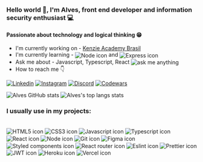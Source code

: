 ### Hello world 👋, I'm Alves, front end developer and information security enthusiast 💻

#### Passionate about technology and logical thinking 😁

<ul>
    <li> I'm currently working on - <a href="https://kenzie.com.br/">Kenzie Academy Brasil</a></li>
    <li> I'm currently learning - <img align="center" alt="Node icon" src="https://img.shields.io/badge/Node.js-43853D?style=for-the-badge&logo=node.js&logoColor=white"> and <img align="center" alt="Express icon" src="https://img.shields.io/badge/Express.js-404D59?style=for-the-badge"> </li>
    <li> Ask me about - Javascript, Typescript, React <img align="center" alt="ask me anything" src="https://img.shields.io/badge/Ask%20me-anything-1abc9c.svg" /></li>
    <li> How to reach me 👇 </li>
</ul>

[![Linkedin](https://img.shields.io/badge/LinkedIn-0077B5?style=for-the-badge&logo=linkedin&logoColor=white)](https://www.linkedin.com/in/alves7/)
[![Instagram](https://img.shields.io/badge/Instagram-E4405F?style=for-the-badge&logo=instagram&logoColor=white)](https://www.instagram.com/sevenalv/)
[![Discord](https://img.shields.io/badge/Discord-7289DA?style=for-the-badge&logo=discord&logoColor=white)](https://discordapp.com/users/220332553217900544)
[![Codewars](https://img.shields.io/badge/Codewars-B1361E?style=for-the-badge&logo=Codewars&logoColor=white)](https://www.codewars.com/users/alvseven)


![Alves GitHub stats](https://github-readme-stats.vercel.app/api?username=alvseven&show_icons=true&count_private=true&theme=tokyonight&locale=pt-br)
<img alt="Alves's top langs stats" src="https://github-readme-stats.vercel.app/api/top-langs/?username=alvseven&layout=compact" />

### I usually use in my projects: 

<div style="display: inline_block">
<br/>
    <img align="center" alt="HTML5 icon" src="https://img.shields.io/badge/HTML5-E34F26?style=for-the-badge&logo=html5&logoColor=white">
    <img align="center" alt="CSS3 icon" src="https://img.shields.io/badge/CSS3-1572B6?style=for-the-badge&logo=css3&logoColor=white">
    <img align="center" alt="Javascript icon" src="https://img.shields.io/badge/JavaScript-323330?style=for-the-badge&logo=javascript&logoColor=F7DF1E">
    <img align="center" alt="Typescript icon" src="https://img.shields.io/badge/TypeScript-007ACC?style=for-the-badge&logo=typescript&logoColor=white">
    <img align="center" alt="React icon" src="https://img.shields.io/badge/React-20232A?style=for-the-badge&logo=react&logoColor=61DAFB">
    <img align="center" alt="Node icon" src="https://img.shields.io/badge/Node.js-43853D?style=for-the-badge&logo=node.js&logoColor=white">
    <img align="center" alt="Git icon" src="https://img.shields.io/badge/GIT-E44C30?style=for-the-badge&logo=git&logoColor=white">
    <img align="center" alt="Figma icon" src="https://img.shields.io/badge/Figma-F24E1E?style=for-the-badge&logo=figma&logoColor=white">
    <img align="center" alt="Styled components icon" src="https://img.shields.io/badge/styled--components-DB7093?style=for-the-badge&logo=styled-            components&logoColor=white">
    <img align="center" alt="React router icon" src="https://img.shields.io/badge/React_Router-CA4245?style=for-the-badge&logo=react-router&logoColor=white">
    <img align="center" alt="Eslint icon" src="https://img.shields.io/badge/eslint-3A33D1?style=for-the-badge&logo=eslint&logoColor=white">
    <img align="center" alt="Prettier icon" src="https://img.shields.io/badge/prettier-1A2C34?style=for-the-badge&logo=prettier&logoColor=F7BA3E">
     <img align="center" alt="JWT icon" src="https://img.shields.io/badge/json%20web%20tokens-323330?style=for-the-badge&logo=json-web-tokens&logoColor=pink">
    <img align="center" alt="Heroku icon" src="https://img.shields.io/badge/Heroku-430098?style=for-the-badge&logo=heroku&logoColor=white">
    <img align="center" alt="Vercel icon" src="https://img.shields.io/badge/Vercel-000000?style=for-the-badge&logo=vercel&logoColor=white">
    
</div><br/>







